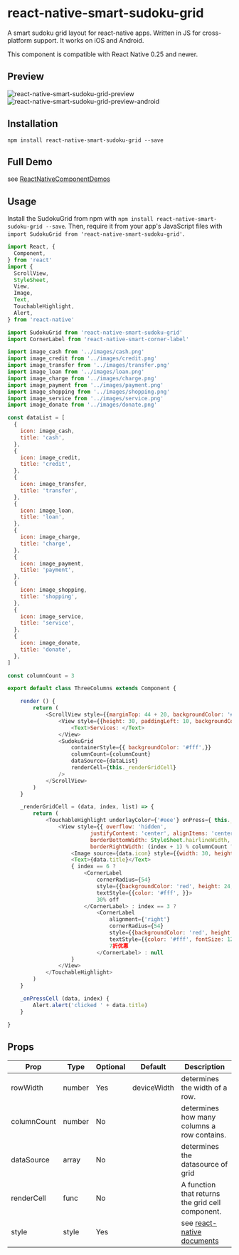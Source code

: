 # react-native-smart-sudoku-grid

A smart sudoku grid layout for react-native apps. Written in JS for cross-platform support.
It works on iOS and Android.

This component is compatible with React Native 0.25 and newer.

## Preview

![react-native-smart-sudoku-grid-preview][1]
![react-native-smart-sudoku-grid-preview-android][3]

## Installation

```
npm install react-native-smart-sudoku-grid --save
```

## Full Demo

see [ReactNativeComponentDemos][0]

## Usage

Install the SudokuGrid from npm with `npm install react-native-smart-sudoku-grid --save`.
Then, require it from your app's JavaScript files with `import SudokuGrid from 'react-native-smart-sudoku-grid'`.

```js
import React, {
  Component,
} from 'react'
import {
  ScrollView,
  StyleSheet,
  View,
  Image,
  Text,
  TouchableHighlight,
  Alert,
} from 'react-native'

import SudokuGrid from 'react-native-smart-sudoku-grid'
import CornerLabel from 'react-native-smart-corner-label'

import image_cash from '../images/cash.png'
import image_credit from '../images/credit.png'
import image_transfer from '../images/transfer.png'
import image_loan from '../images/loan.png'
import image_charge from '../images/charge.png'
import image_payment from '../images/payment.png'
import image_shopping from '../images/shopping.png'
import image_service from '../images/service.png'
import image_donate from '../images/donate.png'

const dataList = [
  {
    icon: image_cash,
    title: 'cash',
  },
  {
    icon: image_credit,
    title: 'credit',
  },
  {
    icon: image_transfer,
    title: 'transfer',
  },
  {
    icon: image_loan,
    title: 'loan',
  },
  {
    icon: image_charge,
    title: 'charge',
  },
  {
    icon: image_payment,
    title: 'payment',
  },
  {
    icon: image_shopping,
    title: 'shopping',
  },
  {
    icon: image_service,
    title: 'service',
  },
  {
    icon: image_donate,
    title: 'donate',
  },
]

const columnCount = 3

export default class ThreeColumns extends Component {

    render () {
        return (
            <ScrollView style={{marginTop: 44 + 20, backgroundColor: '#fff', }}>
                <View style={{height: 30, paddingLeft: 10, backgroundColor: '#E1E5E8', justifyContent: 'center', }}>
                    <Text>Services: </Text>
                </View>
                <SudokuGrid
                    containerStyle={{ backgroundColor: '#fff',}}
                    columnCount={columnCount}
                    dataSource={dataList}
                    renderCell={this._renderGridCell}
                />
            </ScrollView>
        )
    }

    _renderGridCell = (data, index, list) => {
        return (
            <TouchableHighlight underlayColor={'#eee'} onPress={ this._onPressCell.bind(this, data, index) }>
                <View style={{ overflow: 'hidden',
                          justifyContent: 'center', alignItems: 'center', height: 100,
                          borderBottomWidth: StyleSheet.hairlineWidth, borderColor: '#eee',
                          borderRightWidth: (index + 1) % columnCount ? StyleSheet.hairlineWidth: 0, }}>
                    <Image source={data.icon} style={{width: 30, height: 30, marginHorizontal: 10, marginBottom: 10,}}/>
                    <Text>{data.title}</Text>
                    { index == 6 ?
                        <CornerLabel
                            cornerRadius={54}
                            style={{backgroundColor: 'red', height: 24,}}
                            textStyle={{color: '#fff', }}>
                            30% off
                        </CornerLabel> : index == 3 ?
                            <CornerLabel
                                alignment={'right'}
                                cornerRadius={54}
                                style={{backgroundColor: 'red', height: 24,}}
                                textStyle={{color: '#fff', fontSize: 12,}}>
                                7折优惠
                            </CornerLabel> : null
                    }
                </View>
            </TouchableHighlight>
        )
    }

    _onPressCell (data, index) {
        Alert.alert('clicked ' + data.title)
    }

}
```

## Props

Prop            | Type   | Optional | Default     | Description
--------------- | ------ | -------- | ----------- | -----------
rowWidth        | number | Yes      | deviceWidth | determines the width of a row.
columnCount     | number | No       |             | determines how many columns a row contains.
dataSource      | array  | No       |             | determines the datasource of grid
renderCell      | func   | No       |             | A function that returns the grid cell component.
style           | style  | Yes      |             | see [react-native documents][2]

[0]: https://github.com/cyqresig/ReactNativeComponentDemos
[1]: http://cyqresig.github.io/img/react-native-smart-sudoku-grid-preview-ios-v1.0.8.gif
[2]: https://facebook.github.io/react-native/docs/style.html
[3]: http://cyqresig.github.io/img/react-native-smart-sudoku-grid-preview-android-v1.0.8.gif
